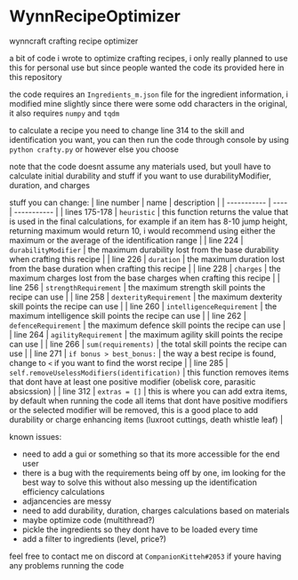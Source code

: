 # WynnRecipeOptimizer
wynncraft crafting recipe optimizer

a bit of code i wrote to optimize crafting recipes, i only really planned to use this for personal use but since people wanted the code its provided here in this repository

the code requires an `Ingredients_m.json` file for the ingredient information, i modified mine slightly since there were some odd characters in the original, it also requires `numpy` and `tqdm`

to calculate a recipe you need to change line 314 to the skill and identification you want, you can then run the code through console by using `python crafty.py` or however else you choose

note that the code doesnt assume any materials used, but youll have to calculate initial durability and stuff if you want to use durabilityModifier, duration, and charges

stuff you can change:
| line number | name | description |
| ----------- | ---- | ----------- |
| lines 175-178 | `heuristic` | this function returns the value that is used in the final calculations, for example if an item has 8-10 jump height, returning maximum would return 10, i would recommend using either the maximum or the average of the identification range |
| line 224 | `durabilityModifier` | the maximum durability lost from the base durability when crafting this recipe |
| line 226 | `duration` | the maximum duration lost from the base duration when crafting this recipe |
| line 228 | `charges` | the maximum charges lost from the base charges when crafting this recipe |
| line 256 | `strengthRequirement` | the maximum strength skill points the recipe can use |
| line 258 | `dexterityRequirement` | the maximum dexterity skill points the recipe can use |
| line 260 | `intelligenceRequirement` | the maximum intelligence skill points the recipe can use |
| line 262 | `defenceRequirement` | the maximum defence skill points the recipe can use |
| line 264 | `agilityRequirement` | the maximum agility skill points the recipe can use |
| line 266 | `sum(requirements)` | the total skill points the recipe can use |
| line 271 | `if bonus > best_bonus:` | the way a best recipe is found, change to `<` if you want to find the worst recipe |
| line 285 | `self.removeUselessModifiers(identification)` | this function removes items that dont have at least one positive modifier (obelisk core, parasitic absicssion) |
| line 312 | `extras = []` | this is where you can add extra items, by default when running the code all items that dont have positive modifiers or the selected modifier will be removed, this is a good place to add durability or charge enhancing items (luxroot cuttings, death whistle leaf) |

known issues:
- need to add a gui or something so that its more accessible for the end user
- there is a bug with the requirements being off by one, im looking for the best way to solve this without also messing up the identification efficiency calculations
- adjancencies are messy
- need to add durability, duration, charges calculations based on materials
- maybe optimize code (multithread?)
- pickle the ingredients so they dont have to be loaded every time
- add a filter to ingredients (level, price?)

feel free to contact me on discord at `CompanionKitteh#2053` if youre having any problems running the code
